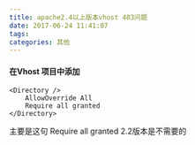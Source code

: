 ```yaml
---
title: apache2.4以上版本vhost 403问题
date: 2017-06-24 11:41:07
tags:
categories: 其他
---
```


#### 在Vhost 项目中添加
```
<Directory />
    AllowOverride All
    Require all granted
</Directory>
```
主要是这句 Require all granted 2.2版本是不需要的